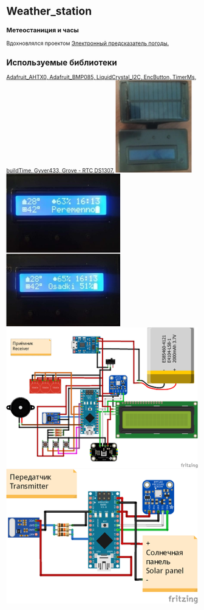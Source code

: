 # Weather_station #
### Метеостаниция и часы
Вдохновлялся проектом <a href="https://alexgyver.ru/weatherpredict/">Электронный предсказатель погоды.</a>
## Используемые библиотеки
<a href="https://github.com/adafruit/Adafruit-BMP085-Library">Adafruit_AHTX0, </a>
<a href="https://github.com/adafruit/Adafruit_AHTX0">Adafruit_BMP085, </a>
<a href="https://github.com/johnrickman/LiquidCrystal_I2C">LiquidCrystal_I2C, </a>
<a href="https://github.com/GyverLibs/EncButton">EncButton, </a>
<a href="https://github.com/GyverLibs/TimerMs">TimerMs, </a>
<a href="https://github.com/GyverLibs/buildTime">buildTime, </a>
<a href="https://github.com/GyverLibs/Gyver433">Gyver433, </a>
<a href="https://github.com/Seeed-Studio/RTC_DS1307">Grove - RTC DS1307.</a>
<img src="https://github.com/boy4ik7/Weather_station/blob/main/IMG_1.jpg?raw=true" width="200">
<img src="https://github.com/boy4ik7/Weather_station/blob/main/IMG_2.jpg?raw=true" width="300">
<img src="https://github.com/boy4ik7/Weather_station/blob/main/IMG_3.jpg?raw=true" width="300">
<img src="https://github.com/boy4ik7/Weather_station/blob/main/rx.png?raw=true" width="800">
<img src="https://github.com/boy4ik7/Weather_station/blob/main/tx.png?raw=true" width="800">
